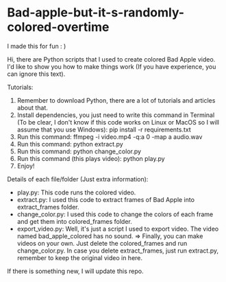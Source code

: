 # Bad-apple-but-it-s-randomly-colored-overtime
I made this for fun : )

Hi, there are Python scripts that I used to create colored Bad Apple video. 
I'd like to show you how to make things work (If you have experience, you can ignore this text).


Tutorials:
1. Remember to download Python, there are a lot of tutorials and articles about that.
2. Install dependencies, you just need to write this command in Terminal (To be clear, I don't know if this code works on Linux or MacOS so I will assume that you use Windows):
      pip install -r requirements.txt
3. Run this command: ffmpeg -i video.mp4 -q:a 0 -map a audio.wav
4. Run this command: python extract.py
5. Run this command: python change_color.py
6. Run this command (this plays video): python play.py
7. Enjoy!


Details of each file/folder (Just extra information):
- play.py: This code runs the colored video.
- extract.py: I used this code to extract frames of Bad Apple into extract_frames folder.
- change_color.py: I used this code to change the colors of each frame and get them into colored_frames folder.
- export_video.py: Well, it's just a script I used to export video. The video named bad_apple_colored has no sound.
=> Finally, you can make videos on your own. Just delete the colored_frames and run change_color.py. In case you delete extract_frames, just run extract.py, remember to keep the original video in here.

If there is something new, I will update this repo.
